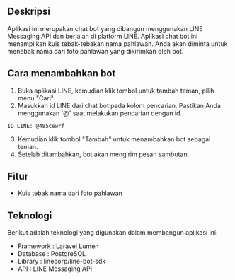 ## Deskripsi
Aplikasi ini merupakan chat bot yang dibangun menggunakan LINE Messaging API dan berjalan di platform LINE. Aplikasi chat bot ini menampilkan kuis tebak-tebakan nama pahlawan. Anda akan diminta untuk menebak nama dari foto pahlawan yang dikirimkan oleh bot.

## Cara menambahkan bot
1. Buka aplikasi LINE, kemudian klik tombol untuk tambah teman, pilih menu "Cari".
2. Masukkan id LINE dari chat bot pada kolom pencarian. Pastikan Anda menggunakan '@' saat melakukan pencarian dengan id.
```
ID LINE: @485cewrf
```
3. Kemudian klik tombol "Tambah" untuk menambahkan bot sebagai teman.
4. Setelah ditambahkan, bot akan mengirim pesan sambutan.

## Fitur
- Kuis tebak nama dari foto pahlawan

## Teknologi
Berikut adalah teknologi yang digunakan dalam membangun aplikasi ini:
- Framework : Laravel Lumen
- Database  : PostgreSQL
- Library   : linecorp/line-bot-sdk
- API       : LINE Messaging API

